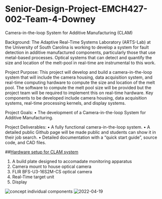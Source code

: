 # Senior-Design-Project-EMCH427-002-Team-4-Downey
Camera-in-the-loop System for Additive Manufacturing (CLAM)

Background:
The Adaptive Real-Time Systems Laboratory (ARTS-Lab) at the University of South Carolina is working to develop a system for fault detection in additive manufactured components, particularly those that use metal-based processes.  Optical systems that can detect and quantify the size and location of the melt-pool in real-time are instrumental to this work.

Project Purpose: 
This project will develop and build a camera-in-the-loop system that will include the camera housing, data acquisition system, and real-time computing hardware to compute the size and location of the melt pool. The software to compute the melt pool size will be provided but the project team will be required to implement this on real-time hardware. Key components to be developed include camera housing, data acquisition systems, real-time processing kernels, and display systems.

Project Goals:
•	The development of a Camera-in-the-loop System for Additive Manufacturing. 

Project Deliverables:
•	A fully functional camera-in-the-loop system.
•	A detailed public Github page will be made public and students can show it in their job search.
•	Detailed documentation with a “quick start guide”, source code, and CAD files. 

##[Hardware setup for CLAM system](CLAM_hardware)
1. A build plate designed to accomadate monitoring apparatus
2. Camera mount to house optical camera
3. FLIR BFS-U3-16S2M-CS optical camera
4. Real-Time target unit
5. Display

![concept individual components](https://user-images.githubusercontent.com/87868879/164946385-f739e6aa-e9ef-41d7-9971-64a388419aa9.png)
![2022-04-19](https://user-images.githubusercontent.com/87868879/164946987-214ebd71-109d-4013-87b8-516d36b57c96.png)




